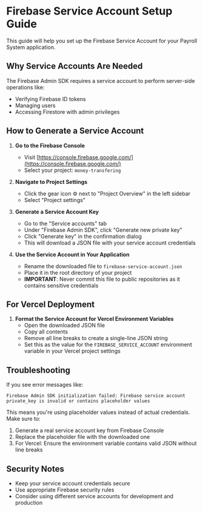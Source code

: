 # Firebase Service Account Setup Guide

This guide will help you set up the Firebase Service Account for your Payroll System application.

## Why Service Accounts Are Needed

The Firebase Admin SDK requires a service account to perform server-side operations like:
- Verifying Firebase ID tokens
- Managing users
- Accessing Firestore with admin privileges

## How to Generate a Service Account

1. **Go to the Firebase Console**
   - Visit [https://console.firebase.google.com/](https://console.firebase.google.com/)
   - Select your project: `money-transfering`

2. **Navigate to Project Settings**
   - Click the gear icon ⚙️ next to "Project Overview" in the left sidebar
   - Select "Project settings"

3. **Generate a Service Account Key**
   - Go to the "Service accounts" tab
   - Under "Firebase Admin SDK", click "Generate new private key"
   - Click "Generate key" in the confirmation dialog
   - This will download a JSON file with your service account credentials

4. **Use the Service Account in Your Application**
   - Rename the downloaded file to `firebase-service-account.json`
   - Place it in the root directory of your project
   - **IMPORTANT**: Never commit this file to public repositories as it contains sensitive credentials

## For Vercel Deployment

1. **Format the Service Account for Vercel Environment Variables**
   - Open the downloaded JSON file
   - Copy all contents
   - Remove all line breaks to create a single-line JSON string
   - Set this as the value for the `FIREBASE_SERVICE_ACCOUNT` environment variable in your Vercel project settings

## Troubleshooting

If you see error messages like:
```
Firebase Admin SDK initialization failed: Firebase service account private_key is invalid or contains placeholder values
```

This means you're using placeholder values instead of actual credentials. Make sure to:
1. Generate a real service account key from Firebase Console
2. Replace the placeholder file with the downloaded one
3. For Vercel: Ensure the environment variable contains valid JSON without line breaks

## Security Notes

- Keep your service account credentials secure
- Use appropriate Firebase security rules
- Consider using different service accounts for development and production
